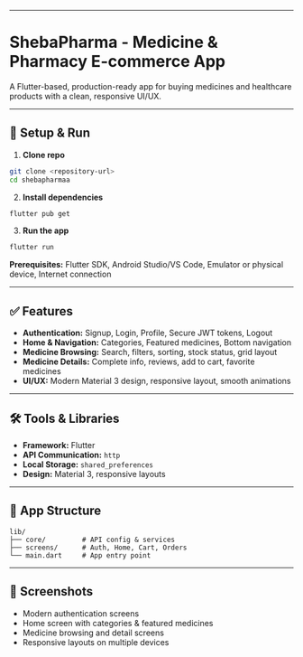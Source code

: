 
---

# **ShebaPharma - Medicine & Pharmacy E-commerce App**

A Flutter-based, production-ready app for buying medicines and healthcare products with a clean, responsive UI/UX.

---

## **🚀 Setup & Run**

1. **Clone repo**

```bash
git clone <repository-url>
cd shebapharmaa
```

2. **Install dependencies**

```bash
flutter pub get
```

3. **Run the app**

```bash
flutter run
```

**Prerequisites:** Flutter SDK, Android Studio/VS Code, Emulator or physical device, Internet connection

---

## **✅ Features**

* **Authentication:** Signup, Login, Profile, Secure JWT tokens, Logout
* **Home & Navigation:** Categories, Featured medicines, Bottom navigation
* **Medicine Browsing:** Search, filters, sorting, stock status, grid layout
* **Medicine Details:** Complete info, reviews, add to cart, favorite medicines
* **UI/UX:** Modern Material 3 design, responsive layout, smooth animations

---

## **🛠 Tools & Libraries**

* **Framework:** Flutter
* **API Communication:** `http`
* **Local Storage:** `shared_preferences`
* **Design:** Material 3, responsive layouts

---

## **📂 App Structure**

```
lib/
├── core/         # API config & services
├── screens/      # Auth, Home, Cart, Orders
└── main.dart     # App entry point
```

---

## **📸 Screenshots**

* Modern authentication screens
* Home screen with categories & featured medicines
* Medicine browsing and detail screens
* Responsive layouts on multiple devices


